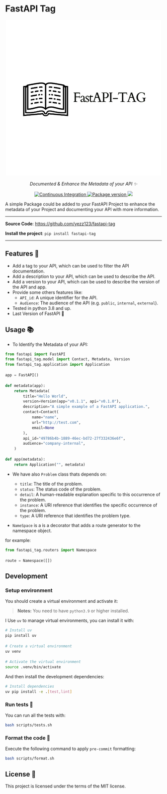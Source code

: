 # FastAPI Tag

<p align="center">
<a href="https://github.com/yezz123/fastapi-tag" target="_blank">
    <img src="https://raw.githubusercontent.com/yezz123/fastapi-tag/main/.github/logo.png" alt="FastAPI Tag">
</a>
<p align="center">
    <em>Documented & Enhance the Metadata of your API ✨</em>
</p>
<p align="center">
<a href="https://github.com/yezz123/fastapi-tag/actions/workflows/ci.yml" target="_blank">
    <img src="https://github.com/yezz123/fastapi-tag/actions/workflows/ci.yml/badge.svg" alt="Continuous Integration">
</a>
<a href="https://pypi.org/project/fastapi-tag" target="_blank">
    <img src="https://img.shields.io/pypi/v/pgqb?color=%2334D058&label=pypi%20package" alt="Package version">
</a>
<a href="https://codecov.io/gh/yezz123/fastapi-tag">
    <img src="https://codecov.io/gh/yezz123/fastapi-tag/branch/main/graph/badge.svg"/>
</a>
</p>
</p>

A simple Package could be added to your FastAPI Project to enhance the metadata of your Project and documenting your API with more information.

---

**Source Code**: <https://github.com/yezz123/fastapi-tag>

**Install the project**: `pip install fastapi-tag`

---

## Features 🎉

- Add a tag to your API, which can be used to filter the API documentation.
- Add a description to your API, which can be used to describe the API.
- Add a version to your API, which can be used to describe the version of the API and app.
- Provide some others features like:
  - `API_id`: A unique identifier for the API.
  - `Audience`: The audience of the API (e.g. `public`, `internal`, `external`).
- Tested in python 3.8 and up.
- Last Version of FastAPI :rocket:

## Usage 📚

- To Identify the Metadata of your API:

```py
from fastapi import FastAPI
from fastapi_tag.model import Contact, Metadata, Version
from fastapi_tag.application import Application

app = FastAPI()

def metadata(app):
    return Metadata(
        title="Hello World",
        version=Version(app="v0.1.1", api="v0.1.0"),
        description="A simple example of a FastAPI application.",
        contact=Contact(
            name="name",
            url="http://test.com",
            email=None
        ),
        api_id="49786b4b-1889-46ec-bd72-27f332436e6f",
        audience="company-internal",
    )

def app(metadata):
    return Application("", metadata)
```

- We have also `Problem` class thats depends on:
  - `title`: The title of the problem.
  - `status`: The status code of the problem.
  - `detail`: A human-readable explanation specific to this occurrence of the problem.
  - `instance`: A URI reference that identifies the specific occurrence of the problem.
  - `type`: A URI reference that identifies the problem type.

- `NameSpace` is a is a decorator that adds a route generator to the namespace object.

for example:

```py
from fastapi_tag.routers import Namespace

route = Namespace([])
```

## Development

### Setup environment

You should create a virtual environment and activate it:

> **Notes:** You need to have `python3.9` or higher installed.

I Use `uv` to manage virtual environments, you can install it with:

```bash
# Install uv
pip install uv

# Create a virtual environment
uv venv

# Activate the virtual environment
source .venv/bin/activate
```

And then install the development dependencies:

```bash
# Install dependencies
uv pip install -e .[test,lint]
```

### Run tests 🌝

You can run all the tests with:

```bash
bash scripts/tests.sh
```

### Format the code 🍂

Execute the following command to apply `pre-commit` formatting:

```bash
bash scripts/format.sh
```

## License 🍻

This project is licensed under the terms of the MIT license.
